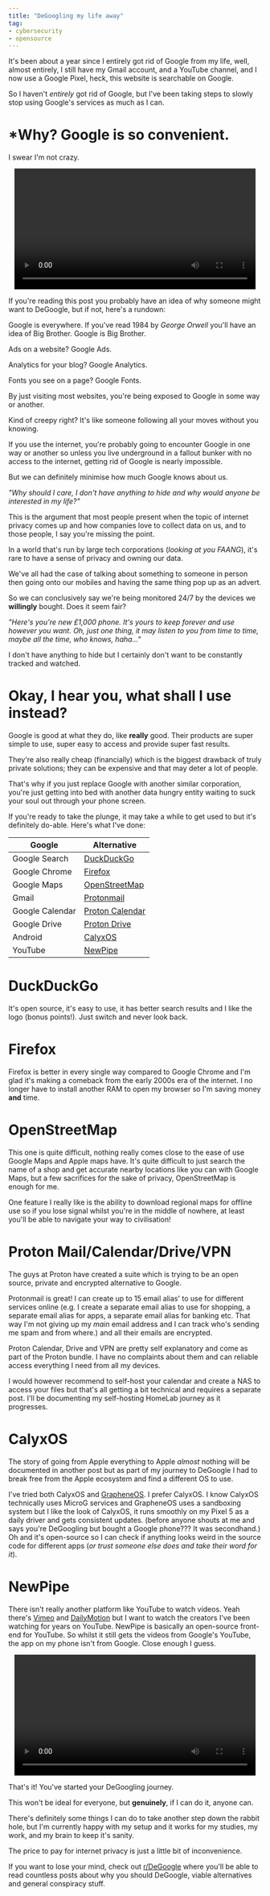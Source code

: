 ```yaml
---
title: "DeGoogling my life away"
tag:
- cybersecurity
- opensource
---
```


It's been about a year since I entirely got rid of Google from my life, well, almost entirely, I still have my Gmail account, and a YouTube channel, and I now use a Google Pixel, heck, this website is searchable on Google.

So I haven't *entirely* got rid of Google, but I've been taking steps to slowly stop using Google's services as much as I can.

# *Why? Google is so convenient.

I swear I'm not crazy.

<p style="text-align: center;">
    <video autoplay loop width=480px>
    <source src="/blog/images/conspiracy.mp4" type="video/mp4">
    Your browser does not support the video tag.
    </video> 
</p>

If you're reading this post you probably have an idea of why someone might want to DeGoogle, but if not, here's a rundown:

Google is everywhere. If you've read 1984 by *George Orwell* you'll have an idea of Big Brother. Google is Big Brother.

Ads on a website? Google Ads.

Analytics for your blog? Google Analytics.

Fonts you see on a page? Google Fonts.

By just visiting most websites, you're being exposed to Google in some way or another.

Kind of creepy right? It's like someone following all your moves without you knowing.

If you use the internet, you're probably going to encounter Google in one way or another so unless you live underground in a fallout bunker with no access to the internet, getting rid of Google is nearly impossible.

But we can definitely minimise how much Google knows about us.

*"Why should I care, I don't have anything to hide and why would anyone be interested in my life?"*

This is the argument that most people present when the topic of internet privacy comes up and how companies love to collect data on us, and to those people, I say you're missing the point.

In a world that's run by large tech corporations (*looking at you FAANG*), it's rare to have a sense of privacy and owning our data.

We've all had the case of talking about something to someone in person then going onto our mobiles and having the same thing pop up as an advert.

So we can conclusively say we're being monitored 24/7 by the devices we **willingly** bought. Does it seem fair?

*"Here's you're new £1,000 phone. It's yours to keep forever and use however you want. Oh, just one thing, it may listen to you from time to time, maybe all the time, who knows, haha..."*

I don't have anything to hide but I certainly don't want to be constantly tracked and watched. 

# Okay, I hear you, what shall I use instead?

Google is good at what they do, like **really** good. Their products are super simple to use, super easy to access and provide super fast results.

They're also really cheap (financially) which is the biggest drawback of truly private solutions; they can be expensive and that may deter a lot of people.

That's why if you just replace Google with another similar corporation, you're just getting into bed with another data hungry entity waiting to suck your soul out through your phone screen.

If you're ready to take the plunge, it may take a while to get used to but it's definitely do-able. Here's what I've done:

| Google | Alternative |
| --- | ----------- |
| Google Search | [DuckDuckGo](https://duckduckgo.com/) |
| Google Chrome | [Firefox](https://www.mozilla.org/en-US/firefox/new/) |
| Google Maps | [OpenStreetMap](https://www.openstreetmap.org) |
| Gmail | [Protonmail](https://proton.me/mail) |
| Google Calendar | [Proton Calendar](https://proton.me/calendar) |
| Google Drive | [Proton Drive](https://proton.me/drive) |
| Android | [CalyxOS](https://calyxos.org/) |
| YouTube | [NewPipe](https://newpipe.net/) |

# DuckDuckGo

It's open source, it's easy to use, it has better search results and I like the logo (bonus points!). Just switch and never look back.

# Firefox

Firefox is better in every single way compared to Google Chrome and I'm glad it's making a comeback from the early 2000s era of the internet. I no longer have to install another RAM to open my browser so I'm saving money **and** time.

# OpenStreetMap

This one is quite difficult, nothing really comes close to the ease of use Google Maps and Apple maps have. It's quite difficult to just search the name of a shop and get accurate nearby locations like you can with Google Maps, but a few sacrifices for the sake of privacy, OpenStreetMap is enough for me.

One feature I really like is the ability to download regional maps for offline use so if you lose signal whilst you're in the middle of nowhere, at least you'll be able to navigate your way to civilisation!

# Proton Mail/Calendar/Drive/VPN

The guys at Proton have created a suite which is trying to be an open source, private and encrypted alternative to Google.

Protonmail is great! I can create up to 15 email alias' to use for different services online (e.g. I create a separate email alias to use for shopping, a separate email alias for apps, a separate email alias for banking etc. That way I'm not giving up my *main* email address and I can track who's sending me spam and from where.) and all their emails are encrypted.

Proton Calendar, Drive and VPN are pretty self explanatory and come as part of the Proton bundle. I have no complaints about them and can reliable access everything I need from all my devices.

I would however recommend to self-host your calendar and create a NAS to access your files but that's all getting a bit technical and requires a separate post. I'll be documenting my self-hosting HomeLab journey as it progresses.

# CalyxOS

The story of going from Apple everything to Apple *almost* nothing will be documented in another post but as part of my journey to DeGoogle I had to break free from the Apple ecosystem and find a different OS to use. 

I've tried both CalyxOS and [GrapheneOS](https://grapheneos.org/). I prefer CalyxOS. I know CalyxOS technically uses MicroG services and GrapheneOS uses a sandboxing system but I like the look of CalyxOS, it runs smoothly on my Pixel 5 as a daily driver and gets consistent updates. (before anyone shouts at me and says you're DeGoogling but bought a Google phone??? It was secondhand.) Oh and it's open-source so I can check if anything looks weird in the source code for different apps (*or trust someone else does and take their word for it*).

# NewPipe

There isn't really another platform like YouTube to watch videos. Yeah there's [Vimeo](https://vimeo.com/) and [DailyMotion](https://www.dailymotion.com/gb) but I want to watch the creators I've been watching for years on YouTube. NewPipe is basically an open-source front-end for YouTube. So whilst it still gets the videos from Google's YouTube, the app on my phone isn't from Google. Close enough I guess.

<p style="text-align: center;">
    <video autoplay loop width=480px>
    <source src="/blog/images/spongebob-notes.mp4" type="video/mp4">
    Your browser does not support the video tag.
    </video> 
</p>

That's it! You've started your DeGoogling journey.

This won't be ideal for everyone, but **genuinely**, if I can do it, anyone can.

There's definitely some things I can do to take another step down the rabbit hole, but I'm currently happy with my setup and it works for my studies, my work, and my brain to keep it's sanity.

The price to pay for internet privacy is just a little bit of inconvenience.

If you want to lose your mind, check out [r/DeGoogle](https://www.reddit.com/r/degoogle/) where you'll be able to read countless posts about why you should DeGoogle, viable alternatives and general conspiracy stuff.